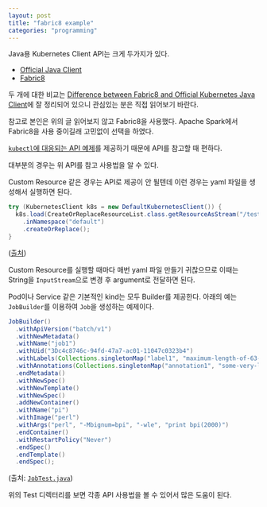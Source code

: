 ```yaml
---
layout: post
title: "fabric8 example"
categories: "programming"
---
```


Java용 Kubernetes Client API는 크게 두가지가 있다.

- [Official Java Client](https://github.com/kubernetes-client/java)
- [Fabric8](https://github.com/fabric8io/kubernetes-client)

두 개에 대한 비교는 [Difference between Fabric8 and Official Kubernetes Java Client](https://itnext.io/difference-between-fabric8-and-official-kubernetes-java-client-3e0a994fd4af)에 잘 정리되어 있으니 관심있는 분은 직접 읽어보기 바란다.

참고로 본인은 위의 글 읽어보지 않고 Fabric8을 사용했다. Apache Spark에서 Fabric8을 사용 중이길래 고민없이 선택을 하였다.

[`kubectl`에 대응되는 API 예제](https://github.com/fabric8io/kubernetes-client#kubectl-java-equivalents)를 제공하기 때문에 API를 참고할 때 편하다.

대부분의 경우는 위 API를 참고 사용법을 알 수 있다.

Custom Resource 같은 경우는 API로 제공이 안 될텐데 이런 경우는 yaml 파일을 생성해서 실행하면 된다.

```java
try (KubernetesClient k8s = new DefaultKubernetesClient()) {
  k8s.load(CreateOrReplaceResourceList.class.getResourceAsStream("/test-resource-list.yaml"))
	.inNamespace("default")
	.createOrReplace();
}
```

([출처](https://github.com/fabric8io/kubernetes-client/blob/6e439a876f3b7973c744aa35bece70aca4700f39/kubernetes-examples/src/main/java/io/fabric8/kubernetes/examples/kubectl/equivalents/CreateOrReplaceResourceList.java#L27-L32))

Custom Resource를 실행할 때마다 매번 yaml 파일 만들기 귀찮으므로 이때는 String을 `InputStream`으로 변경 후 argument로 전달하면 된다.

Pod이나 Service 같은 기본적인 kind는 모두 Builder를 제공한다. 아래의 예는 `JobBuilder`를 이용하여 `Job`을 생성하는 예제이다.

```java
JobBuilder()
  .withApiVersion("batch/v1")
  .withNewMetadata()
  .withName("job1")
  .withUid("3Dc4c8746c-94fd-47a7-ac01-11047c0323b4")
  .withLabels(Collections.singletonMap("label1", "maximum-length-of-63-characters"))
  .withAnnotations(Collections.singletonMap("annotation1", "some-very-long-annotation"))
  .endMetadata()
  .withNewSpec()
  .withNewTemplate()
  .withNewSpec()
  .addNewContainer()
  .withName("pi")
  .withImage("perl")
  .withArgs("perl", "-Mbignum=bpi", "-wle", "print bpi(2000)")
  .endContainer()
  .withRestartPolicy("Never")
  .endSpec()
  .endTemplate()
  .endSpec();
```

(출처: [`JobTest.java`](https://github.com/fabric8io/kubernetes-client/blob/6e439a876f3b7973c744aa35bece70aca4700f39/kubernetes-tests/src/test/java/io/fabric8/kubernetes/client/mock/JobTest.java#L339-L358))

위의 Test 디렉터리를 보면 각종 API 사용법을 볼 수 있어서 많은 도움이 된다.
